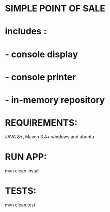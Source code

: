 # SIMPLE POINT OF SALE
# includes :
# - console display
# - console printer
# - in-memory repository

# REQUIREMENTS:
JAVA 8+,
Maven 3.4+
windows and ubuntu

# RUN APP:
mvn clean install

# TESTS:
mvn clean test